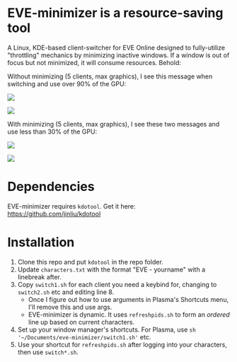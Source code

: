 # EVE-minimizer is a resource-saving tool

A Linux, KDE-based client-switcher for EVE Online designed to fully-utilize "throttling" mechanics by minimizing inactive windows. If a window is out of focus but not minimized, it will consume resources. Behold:

Without minimizing (5 clients, max graphics), I see this message when switching and use over 90% of the GPU:

![](https://i.imgur.com/DNjdWlJ.png)

![](https://i.imgur.com/WT68EQP.png) 

With minimizing (5 clients, max graphics), I see these two messages and use less than 30% of the GPU:

![](https://i.imgur.com/RL25rqR.png)

![](https://i.imgur.com/NxriGDH.png)

# Dependencies

EVE-minimizer requires `kdotool`. Get it here: https://github.com/jinliu/kdotool

# Installation

1) Clone this repo and put `kdotool` in the repo folder.
2) Update `characters.txt` with the format "EVE - yourname" with a linebreak after.
3) Copy `switch1.sh` for each client you need a keybind for, changing to `switch2.sh` etc and editing line 8.
   - Once I figure out how to use arguments in Plasma's Shortcuts menu, I'll remove this and use args.
   - EVE-minimizer is dynamic. It uses `refreshpids.sh` to form an *ordered* line up based on current characters.
4) Set up your window manager's shortcuts. For Plasma, use `sh '~/Documents/eve-minimizer/switch1.sh'` etc.
5) Use your shortcut for `refreshpids.sh` after logging into your characters, then use `switch*.sh`.
